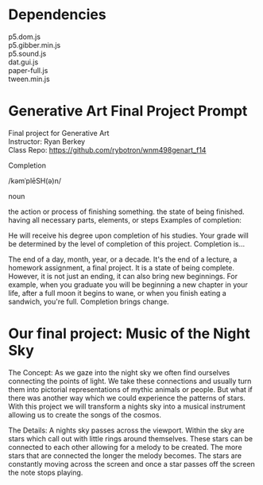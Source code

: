 Dependencies
=========
p5.dom.js<br>
p5.gibber.min.js<br>
p5.sound.js<br>
dat.gui.js<br>
paper-full.js<br>
tween.min.js

Generative Art Final Project Prompt
=========
Final project for Generative Art<br>
Instructor: Ryan Berkey<br>
Class Repo: https://github.com/rybotron/wnm498genart_f14<br>

Completion

/kəmˈplēSH(ə)n/

noun

the action or process of finishing something.
the state of being finished.
having all necessary parts, elements, or steps
Examples of completion:

He will receive his degree upon completion of his studies.
Your grade will be determined by the level of completion of this project.
Completion is...

The end of a day, month, year, or a decade. It's the end of a lecture, a homework assignment, a final project. It is a state of being complete. However, it is not just an ending, it can also bring new beginnings. For example, when you graduate you will be beginning a new chapter in your life, after a full moon it begins to wane, or when you finish eating a sandwich, you're full. Completion brings change.


Our final project: Music of the Night Sky
=========

The Concept: As we gaze into the night sky we often find ourselves connecting the points of light. We take these connections and usually turn them into pictorial representations of mythic animals or people. But what if there was another way which we could experience the patterns of stars. With this project we will transform a nights sky into a musical instrument allowing us to create the songs of the cosmos.      

The Details: A nights sky passes across the viewport. Within the sky are stars which call out with little rings around themselves. These stars can be connected to each other allowing for a melody to be created. The more stars that are connected the longer the melody becomes. The stars are constantly moving across the screen and once a star passes off the screen the note stops playing. 

